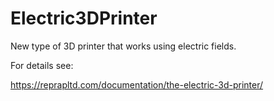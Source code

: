 # Electric3DPrinter

New type of 3D printer that works using electric fields.

For details see:

https://reprapltd.com/documentation/the-electric-3d-printer/

